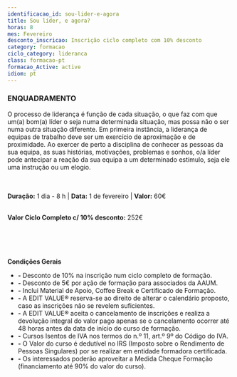 ```yaml
---
identificacao_id: sou-lider-e-agora
title: Sou líder, e agora?
horas: 8
mes: Fevereiro
desconto_inscricao: Inscrição ciclo completo com 10% desconto
category: formacao
ciclo_category: lideranca
class: formacao-pt
formacao_Active: active
idiom: pt
---
```



### **ENQUADRAMENTO**
O processo de liderança é função de cada situação, o que faz com que um(a) bom(a) líder o seja numa determinada situação, mas possa não o ser numa outra situação diferente. Em primeira instância, a liderança de equipas de trabalho deve ser um exercício de aproximação e de proximidade. Ao exercer de perto a disciplina de conhecer as pessoas da sua equipa, as suas histórias, motivações, problemas e sonhos, o/a líder pode antecipar a reação da sua equipa a um determinado estímulo, seja ele uma instrução ou um elogio.<br><br><br>

 

**Duração:** 1 dia - 8 h  \|  **Data:** 1 de fevereiro  \|  **Valor:** 60€<br><br> 

 

**Valor Ciclo Completo c/ 10% desconto:** 252€<br><br><br><br><br>

**Condições Gerais**

+ **\-** Desconto de 10% na inscrição num ciclo completo de formação.
+ **\-** Desconto de 5€ por ação de formação para associados da AAUM.
+ **\-** Inclui Material de Apoio, Coffee Break e Certificado de Formação.
+ **\-** A EDIT VALUE® reserva-se ao direito de alterar o calendário proposto, caso as inscrições não se revelem suficientes.
+ **\-** A EDIT VALUE® aceita o cancelamento de inscrições e realiza a devolução integral do valor pago apenas se o cancelamento ocorrer até 48 horas antes da data de início do curso de formação.
+ **\-** Cursos Isentos de IVA nos termos do n.º 11, art.º 9º do Código do IVA.
+ **\-** O Valor do curso é dedutível no IRS (Imposto sobre o Rendimento de Pessoas Singulares) por se realizar em entidade formadora certificada.
+ **\-** Os interessados poderão aproveitar a Medida Cheque Formação (financiamento até 90% do valor do curso).